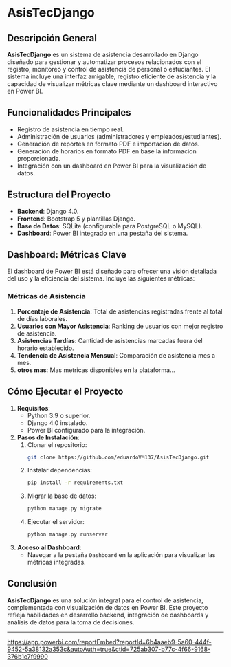 # AsisTecDjango

## Descripción General
**AsisTecDjango** es un sistema de asistencia desarrollado en Django diseñado para gestionar y automatizar procesos relacionados con el registro, monitoreo y control de asistencia de personal o estudiantes. El sistema incluye una interfaz amigable, registro eficiente de asistencia y la capacidad de visualizar métricas clave mediante un dashboard interactivo en Power BI.

## Funcionalidades Principales
- Registro de asistencia en tiempo real.
- Administración de usuarios (administradores y empleados/estudiantes).
- Generación de reportes en formato PDF e importacion de datos.
- Generación de horarios en formato PDF en base la informacion proporcionada.
- Integración con un dashboard en Power BI para la visualización de datos.

## Estructura del Proyecto
- **Backend**: Django 4.0.
- **Frontend**: Bootstrap 5 y plantillas Django.
- **Base de Datos**: SQLite (configurable para PostgreSQL o MySQL).
- **Dashboard**: Power BI integrado en una pestaña del sistema.

## Dashboard: Métricas Clave
El dashboard de Power BI está diseñado para ofrecer una visión detallada del uso y la eficiencia del sistema. Incluye las siguientes métricas:

### Métricas de Asistencia
1. **Porcentaje de Asistencia**: Total de asistencias registradas frente al total de días laborales.
2. **Usuarios con Mayor Asistencia**: Ranking de usuarios con mejor registro de asistencia.
3. **Asistencias Tardías**: Cantidad de asistencias marcadas fuera del horario establecido.
4. **Tendencia de Asistencia Mensual**: Comparación de asistencia mes a mes.
5. **otros mas**: Mas metricas disponibles en la plataforma...

 

## Cómo Ejecutar el Proyecto
1. **Requisitos**:
   - Python 3.9 o superior.
   - Django 4.0 instalado.
   - Power BI configurado para la integración.
2. **Pasos de Instalación**:
   1. Clonar el repositorio:
      ```bash
      git clone https://github.com/eduardoVM137/AsisTecDjango.git
      ```
   2. Instalar dependencias:
      ```bash
      pip install -r requirements.txt
      ```
   3. Migrar la base de datos:
      ```bash
      python manage.py migrate
      ```
   4. Ejecutar el servidor:
      ```bash
      python manage.py runserver
      ```
3. **Acceso al Dashboard**:
   - Navegar a la pestaña `Dashboard` en la aplicación para visualizar las métricas integradas.
 

## Conclusión
**AsisTecDjango** es una solución integral para el control de asistencia, complementada con visualización de datos en Power BI. Este proyecto refleja habilidades en desarrollo backend, integración de dashboards y análisis de datos para la toma de decisiones.

--- 


https://app.powerbi.com/reportEmbed?reportId=6b4aaeb9-5a60-444f-9452-5a38132a353c&autoAuth=true&ctid=725ab307-b77c-4f66-9168-376b1c7f9990
